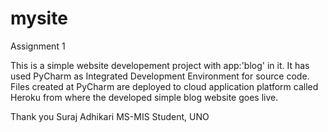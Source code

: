 # mysite
Assignment 1

This is a simple website developement project with app:'blog' in it. It has used PyCharm as Integrated Development Environment
for source code. Files created at PyCharm are deployed to cloud application platform called Heroku from where the developed 
simple blog website goes live.

Thank you
Suraj Adhikari
MS-MIS Student, UNO
